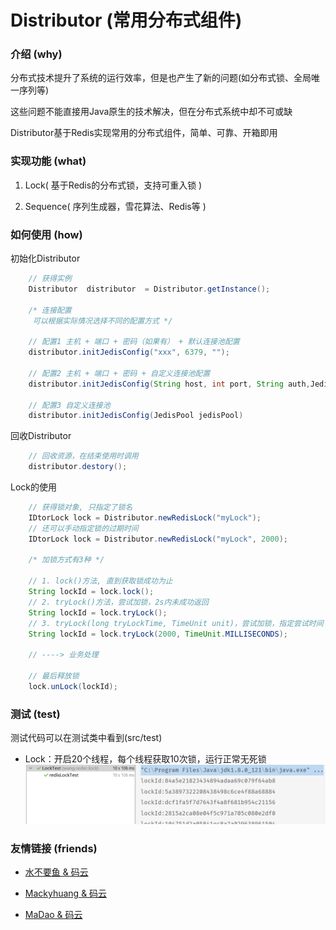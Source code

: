 # Distributor (常用分布式组件)

### 介绍 (why)
分布式技术提升了系统的运行效率，但是也产生了新的问题(如分布式锁、全局唯一序列等)

这些问题不能直接用Java原生的技术解决，但在分布式系统中却不可或缺

Distributor基于Redis实现常用的分布式组件，简单、可靠、开箱即用

### 实现功能 (what)
 1. Lock( 基于Redis的分布式锁，支持可重入锁 )
 
 2. Sequence( 序列生成器，雪花算法、Redis等 )


###  如何使用 (how)
初始化Distributor 
```java
    // 获得实例
    Distributor  distributor  = Distributor.getInstance();

    /* 连接配置
     可以根据实际情况选择不同的配置方式 */
    
    // 配置1 主机 + 端口 + 密码（如果有） + 默认连接池配置
    distributor.initJedisConfig("xxx", 6379, "");
    
    // 配置2 主机 + 端口 + 密码 + 自定义连接池配置
    distributor.initJedisConfig(String host, int port, String auth,JedisPoolConfig jedisPoolConfig)
    
    // 配置3 自定义连接池
    distributor.initJedisConfig(JedisPool jedisPool)
```

回收Distributor 
```java
    // 回收资源，在结束使用时调用
    distributor.destory();
```

Lock的使用
```java
    // 获得锁对象, 只指定了锁名
    IDtorLock lock = Distributor.newRedisLock("myLock");
    // 还可以手动指定锁的过期时间
    IDtorLock lock = Distributor.newRedisLock("myLock", 2000);
    
    /* 加锁方式有3种 */
    
    // 1. lock()方法, 直到获取锁成功为止
    String lockId = lock.lock(); 
    // 2. tryLock()方法，尝试加锁，2s内未成功返回
    String lockId = lock.tryLock(); 
    // 3. tryLock(long tryLockTime, TimeUnit unit)，尝试加锁，指定尝试时间
    String lockId = lock.tryLock(2000, TimeUnit.MILLISECONDS);
    
    // ----> 业务处理
    
    // 最后释放锁
    lock.unLock(lockId);
```

### 测试 (test)
测试代码可以在测试类中看到(src/test)

- Lock：开启20个线程，每个线程获取10次锁，运行正常无死锁
![Lock测试图](./img/Lock测试图.png "屏幕截图.png")

### 友情链接 (friends)
 + [水不要鱼 & 码云](https://gitee.com/FishGoddess)

 + [Mackyhuang & 码云](https://gitee.com/Mackyhuang)

 + [MaDao & 码云](https://gitee.com/mdaovo)